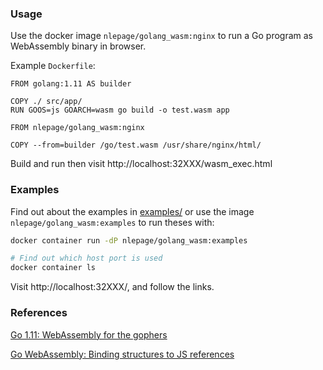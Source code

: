 ### Usage

Use the docker image `nlepage/golang_wasm:nginx` to run a Go program as WebAssembly binary in browser.

Example `Dockerfile`:
```
FROM golang:1.11 AS builder

COPY ./ src/app/
RUN GOOS=js GOARCH=wasm go build -o test.wasm app

FROM nlepage/golang_wasm:nginx

COPY --from=builder /go/test.wasm /usr/share/nginx/html/
```

Build and run then visit http://localhost:32XXX/wasm_exec.html

### Examples

Find out about the examples in [examples/](https://github.com/nlepage/golang-wasm/tree/master/examples) or use the image `nlepage/golang_wasm:examples` to run theses with:

```sh
docker container run -dP nlepage/golang_wasm:examples

# Find out which host port is used
docker container ls
```

Visit http://localhost:32XXX/, and follow the links.

### References

[Go 1.11: WebAssembly for the gophers](https://medium.zenika.com/go-1-11-webassembly-for-the-gophers-ae4bb8b1ee03)

[Go WebAssembly: Binding structures to JS references](https://medium.zenika.com/go-webassembly-binding-structures-to-js-references-4eddd6fd4d23)
